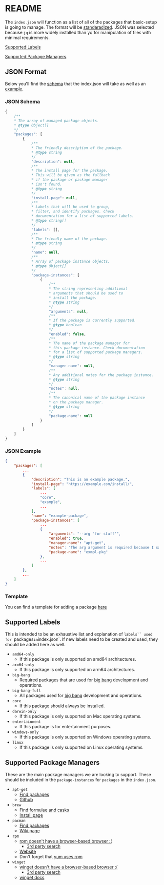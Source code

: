 # README

The `index.json` will function as a list of all of the packages that basic-setup is going to manage. The format will be [standaradized](#json-format). JSON was selected because `jq` is more widely installed than yq for manipulation of files with minimal requirements.

[Supported Labels](#supported-labels)

[Supported Package Managers](#supported-package-managers)

## JSON Format

Below you'll find the [schema](#json-schema) that the index.json will take as well as an [example](#json-example).

### JSON Schema

```js
{
    /**
    * The array of managed package objects.
    * @type Object[]
    */
    "packages": [
        {
            /**
            * The friendly description of the package.
            * @type string
            */
            "description": null,
            /**
            * The install page for the package.
            * This will be given as the fallback
            * if the package or package manager
            * isn't found.
            * @type string
            */
            "install-page": null,
            /**
            * Labels that will be used to group,
            * filter, and identify packages. Check
            * documentation for a list of supported labels.
            * @type string[]
            */
            "labels": [],
            /**
            * The friendly name of the package.
            * @type string
            */
            "name": null,
            /**
            * Array of package instance objects.
            * @type Object[]
            */
            "package-instances": [
                {
                    /**
                    * The string representing additional
                    * arguments that should be used to
                    * install the package.
                    * @type string
                    */
                    "arguments": null,
                    /**
                    * If the package is currently supported.
                    * @type boolean
                    */
                    "enabled": false,
                    /**
                    * The name of the package manager for
                    * this package instance. Check documentation
                    * for a list of supported package managers.
                    * @type string
                    */
                    "manager-name": null,
                    /**
                    * Any additional notes for the package instance.
                    * @type string
                    */
                    "notes": null,
                    /**
                    * The canonical name of the package instance
                    * on the package manager.
                    * @type string
                    */
                    "package-name": null
                }
            ]
        }
    ]
}
```

### JSON Example

```json
{
    "packages": [
        ...
        {
            "description": "This is an example package.",
            "install-page": "https://example.com/install/",
            "labels": [
                ...
                "core",
                "example",
                ...
            ],
            "name": "example-package",
            "package-instances": [
                ...
                {
                    "arguments": "--arg 'for stuff'",
                    "enabled": true,
                    "manager-name": "apt-get",
                    "notes": "The arg argument is required because I said so.",
                    "package-name": "exmpl-pkg"
                },
                ...
            ]
        },
        ...
    ]
}
```

### Template

You can find a template for adding a package [here](/resources/install/package-template.json)

## Supported Labels

This is intended to be an exhaustive list and explanation of `labels`` used for `packages` in `index.json`. If new labels need to be created and used, they should be added here as well.

* `amd64-only`
    * If this package is only supported on amd64 architectures.
* `arm64-only`
    * If this package is only supported on arm64 architectures.
* `big-bang`
    * Required packages that are used for [big bang](https://github.com/DoD-Platform-One/big-bang) development and operations.
* `big-bang-full`
    * All packages used for [big bang](https://github.com/DoD-Platform-One/big-bang) development and operations.
* `core`
    * If this package should always be installed.
* `darwin-only`
    * If this package is only supported on Mac operating systems.
* `entertainment`
    * If this package is for entertainment purposes.
* `windows-only`
    * If this package is only supported on Windows operating systems.
* `linux`
    * If this package is only supported on Linux operating systems.

## Supported Package Managers

These are the main package managers we are looking to support. These should be included in the `package-instances` for `packages` in the `index.json`.

* `apt-get`
    * [Find packages](https://packages.ubuntu.com/)
    * [Github](https://github.com/Debian/apt)
* `brew`
    * [Find formulae and casks](https://formulae.brew.sh/)
    * [Install page](https://brew.sh/)
* `pacman`
    * [Find packages](https://archlinux.org/packages/)
    * [Wiki page](https://wiki.archlinux.org/title/pacman)
* `rpm`
    * [rpm doesn't have a browser-based browser :(](https://serverfault.com/questions/239205/official-online-rpm-package-browser-search-for-centos)
        * [3rd party search](https://rpmfind.net/linux/rpm2html/search.php)
    * [Website](https://rpm.org/)
    * Don't forget that [yum uses rpm](https://phoenixnap.com/kb/rpm-vs-yum)
* `winget`
    * [winget doesn't have a browser-based browser :(](https://www.reddit.com/r/Windows10/comments/gvfoqr/we_made_a_website_for_browsing_winget_packages/)
        * [3rd party search](https://winget.run/)
    * [winget docs](https://learn.microsoft.com/en-us/windows/package-manager/winget/)

